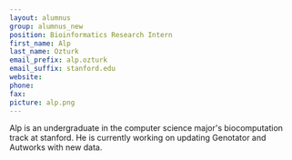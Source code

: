 ```yaml
---
layout: alumnus
group: alumnus_new
position: Bioinformatics Research Intern
first_name: Alp
last_name: Ozturk
email_prefix: alp.ozturk
email_suffix: stanford.edu
website:
phone:
fax:
picture: alp.png
---
```

Alp is an undergraduate in the computer science major's biocomputation track at stanford. He is currently working on updating Genotator and Autworks with new data.
